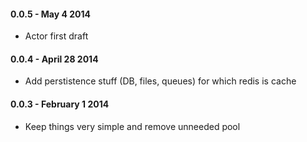 #### 0.0.5 - May 4 2014
* Actor first draft

#### 0.0.4 - April 28 2014
* Add perstistence stuff (DB, files, queues) for which redis is cache

#### 0.0.3 - February 1 2014
* Keep things very simple and remove unneeded pool
